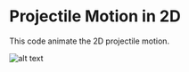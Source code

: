 
# Projectile Motion in 2D 

This code animate the 2D projectile motion. 

![alt text]([http://url/to/img.png](https://github.com/muntazirabidi/projects/blob/main/physics/figs/projectile_anim.png))

